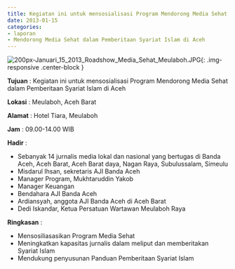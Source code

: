 ```yaml
---
title: Kegiatan ini untuk mensosialisasi Program Mendorong Media Sehat dalam Pemberitaan Syariat Islam di Aceh
date: 2013-01-15
categories:
- laporan
- Mendorong Media Sehat dalam Pemberitaan Syariat Islam di Aceh
---
```


![200px-Januari_15_2013_Roadshow_Media_Sehat_Meulaboh.JPG](/uploads/200px-Januari_15_2013_Roadshow_Media_Sehat_Meulaboh.JPG){: .img-responsive .center-block }

**Tujuan** : Kegiatan ini untuk mensosialisasi Program Mendorong Media Sehat dalam Pemberitaan Syariat Islam di Aceh

**Lokasi** : Meulaboh, Aceh Barat

**Alamat** : Hotel Tiara, Meulaboh

**Jam** : 09.00-14.00 WIB

**Hadir** : 
* Sebanyak 14 jurnalis media lokal dan nasional yang bertugas di Banda Aceh, Aceh Barat, Aceh Barat daya, Nagan Raya, Subulussalam, Simeulu
* Misdarul Ihsan, sekretaris AJI Banda Aceh
* Manager Program, Mukhtaruddin Yakob
* Manager Keuangan
* Bendahara AJI Banda Aceh
* Ardiansyah, anggota AJI Banda Aceh di Aceh Barat
* Dedi Iskandar, Ketua Persatuan Wartawan Meulaboh Raya

**Ringkasan** : 
* Mensosiliasasikan Program Media Sehat
* Meningkatkan kapasitas jurnalis dalam meliput dan memberitakan Syariat Islam
* Mendukung penyusunan Panduan Pemberitaan Syariat Islam
